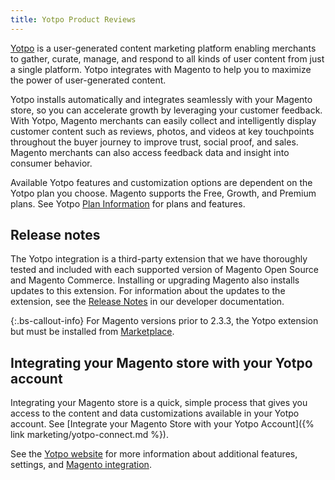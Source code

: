```yaml
---
title: Yotpo Product Reviews
---
```


[Yotpo](https://www.yotpo.com/) is a user-generated content marketing platform enabling merchants to gather, curate, manage, and respond to all kinds of user content from just a single platform. Yotpo integrates with Magento to help you to maximize the power of user-generated content.

Yotpo installs automatically and integrates seamlessly with your Magento store, so you can accelerate growth by leveraging your customer feedback. With Yotpo, Magento merchants can easily collect and intelligently display customer content such as reviews, photos, and videos at key touchpoints throughout the buyer journey to improve trust, social proof, and sales. Magento merchants can also access feedback data and insight into consumer behavior.

Available Yotpo features and customization options are dependent on the Yotpo plan you choose. Magento supports the Free, Growth, and Premium plans. See Yotpo [Plan Information](https://www.yotpo.com/pricing/) for plans and features.

## Release notes

The Yotpo integration is a third-party extension that we have thoroughly tested and included with each supported version of Magento Open Source and Magento Commerce. Installing or upgrading Magento also installs updates to this extension. For information about the updates to the extension, see the [Release Notes](https://devdocs.magento.com/extensions/vendor/yotpo/release-notes.html) in our developer documentation.

{:.bs-callout-info}
For Magento versions prior to 2.3.3, the Yotpo extension but must be installed from [Marketplace](https://marketplace.magento.com/catalogsearch/result/?q=yotpo).

## Integrating your Magento store with your Yotpo account

Integrating your Magento store is a quick, simple process that gives you access to the content and data customizations available in your Yotpo account. See [Integrate your Magento Store with your Yotpo Account]({% link marketing/yotpo-connect.md %}).

See the [Yotpo website](https://www.yotpo.com/platform/visual-marketing/) for more information about additional features, settings, and [Magento integration](https://www.yotpo.com/integrations/magento/).

